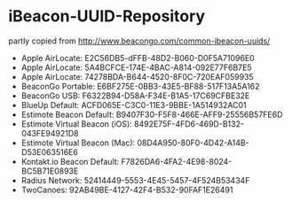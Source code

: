 # iBeacon-UUID-Repository

partly copied from http://www.beacongo.com/common-ibeacon-uuids/

- Apple AirLocate: E2C56DB5-dFFB-48D2-B060-D0F5A71096E0
- Apple AirLocate: 5A4BCFCE-174E-4BAC-A814-092E77F6B7E5
- Apple AirLocate: 74278BDA-B644-4520-8F0C-720EAF059935
- BeaconGo Portable: E6BF275E-0BB3-43E5-BF88-517F13A5A162
- BeaconGo USB: F6322B94-D58A-F34E-B1A5-17C69CFBE32E
- BlueUp Default: ACFD065E-C3C0-11E3-9BBE-1A514932AC01
- Estimote Beacon Default: B9407F30-F5F8-466E-AFF9-25556B57FE6D
- Estimote Virtual Beacon (iOS): 8492E75F-4FD6-469D-B132-043FE94921D8
- Estimote Virtual Beacon (Mac): 08D4A950-80F0-4D42-A14B-D53E063516E6
- Kontakt.io Beacon Default: F7826DA6-4FA2-4E98-8024-BC5B71E0893E
- Radius Network: 52414449-5553-4E45-5457-4F524B53434F
- TwoCanoes: 92AB49BE-4127-42F4-B532-90FAF1E26491
